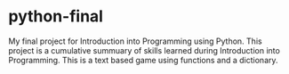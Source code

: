 # python-final
My final project for Introduction into Programming using Python. 
This project is a cumulative summuary of skills learned during Introduction into Programming.
This is a text based game using functions and a dictionary. 
